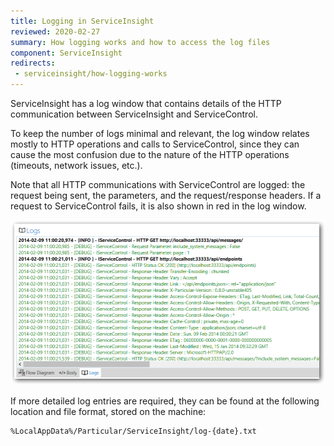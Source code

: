 ```yaml
---
title: Logging in ServiceInsight
reviewed: 2020-02-27
summary: How logging works and how to access the log files
component: ServiceInsight
redirects:
 - serviceinsight/how-logging-works
---
```


ServiceInsight has a log window that contains details of the HTTP communication between ServiceInsight and ServiceControl.

To keep the number of logs minimal and relevant, the log window relates mostly to HTTP operations and calls to ServiceControl, since they can cause the most confusion due to the nature of the HTTP operations (timeouts, network issues, etc.).

Note that all HTTP communications with ServiceControl are logged: the request being sent, the parameters, and the request/response headers. If a request to ServiceControl fails, it is also shown in red in the log window.

![Log Window](images/008-log-window.png 'width=500')

If more detailed log entries are required, they can be found at the following location and file format, stored on the machine:

```
%LocalAppData%/Particular/ServiceInsight/log-{date}.txt
```